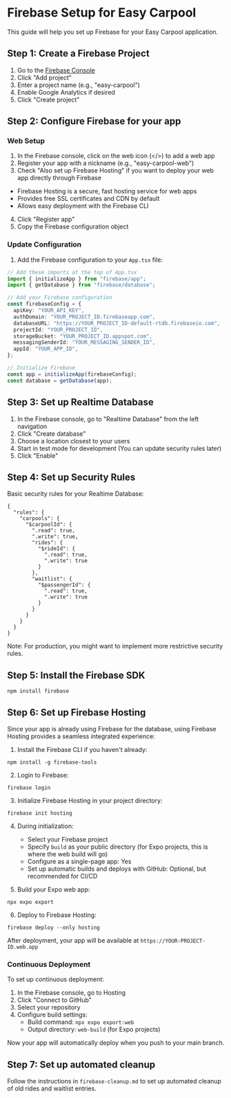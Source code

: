 # Firebase Setup for Easy Carpool

This guide will help you set up Firebase for your Easy Carpool application.

## Step 1: Create a Firebase Project

1. Go to the [Firebase Console](https://console.firebase.google.com/)
2. Click "Add project"
3. Enter a project name (e.g., "easy-carpool")
4. Enable Google Analytics if desired
5. Click "Create project"

## Step 2: Configure Firebase for your app

### Web Setup

1. In the Firebase console, click on the web icon (</>) to add a web app
2. Register your app with a nickname (e.g., "easy-carpool-web")
3. Check "Also set up Firebase Hosting" if you want to deploy your web app directly through Firebase

- Firebase Hosting is a secure, fast hosting service for web apps
- Provides free SSL certificates and CDN by default
- Allows easy deployment with the Firebase CLI

4. Click "Register app"
5. Copy the Firebase configuration object

### Update Configuration

1. Add the Firebase configuration to your `App.tsx` file:

```typescript
// Add these imports at the top of App.tsx
import { initializeApp } from "firebase/app";
import { getDatabase } from "firebase/database";

// Add your Firebase configuration
const firebaseConfig = {
  apiKey: "YOUR_API_KEY",
  authDomain: "YOUR_PROJECT_ID.firebaseapp.com",
  databaseURL: "https://YOUR_PROJECT_ID-default-rtdb.firebaseio.com",
  projectId: "YOUR_PROJECT_ID",
  storageBucket: "YOUR_PROJECT_ID.appspot.com",
  messagingSenderId: "YOUR_MESSAGING_SENDER_ID",
  appId: "YOUR_APP_ID",
};

// Initialize Firebase
const app = initializeApp(firebaseConfig);
const database = getDatabase(app);
```

## Step 3: Set up Realtime Database

1. In the Firebase console, go to "Realtime Database" from the left navigation
2. Click "Create database"
3. Choose a location closest to your users
4. Start in test mode for development (You can update security rules later)
5. Click "Enable"

## Step 4: Set up Security Rules

Basic security rules for your Realtime Database:

```
{
  "rules": {
    "carpools": {
      "$carpoolId": {
        ".read": true,
        ".write": true,
        "rides": {
          "$rideId": {
            ".read": true,
            ".write": true
          }
        },
        "waitlist": {
          "$passengerId": {
            ".read": true,
            ".write": true
          }
        }
      }
    }
  }
}
```

Note: For production, you might want to implement more restrictive security rules.

## Step 5: Install the Firebase SDK

```
npm install firebase
```

## Step 6: Set up Firebase Hosting

Since your app is already using Firebase for the database, using Firebase Hosting provides a seamless integrated experience:

1. Install the Firebase CLI if you haven't already:

```
npm install -g firebase-tools
```

2. Login to Firebase:

```
firebase login
```

3. Initialize Firebase Hosting in your project directory:

```
firebase init hosting
```

4. During initialization:

   - Select your Firebase project
   - Specify `build` as your public directory (for Expo projects, this is where the web build will go)
   - Configure as a single-page app: Yes
   - Set up automatic builds and deploys with GitHub: Optional, but recommended for CI/CD

5. Build your Expo web app:

```
npx expo export
```

6. Deploy to Firebase Hosting:

```
firebase deploy --only hosting
```

After deployment, your app will be available at `https://YOUR-PROJECT-ID.web.app`

### Continuous Deployment

To set up continuous deployment:

1. In the Firebase console, go to Hosting
2. Click "Connect to GitHub"
3. Select your repository
4. Configure build settings:
   - Build command: `npx expo export:web`
   - Output directory: `web-build` (for Expo projects)

Now your app will automatically deploy when you push to your main branch.

## Step 7: Set up automated cleanup

Follow the instructions in `firebase-cleanup.md` to set up automated cleanup of old rides and waitlist entries.
